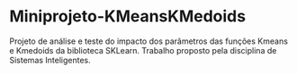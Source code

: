 # Miniprojeto-KMeansKMedoids
Projeto de análise e teste do impacto dos parâmetros das funções Kmeans e Kmedoids da biblioteca SKLearn. Trabalho proposto pela disciplina de Sistemas Inteligentes.
